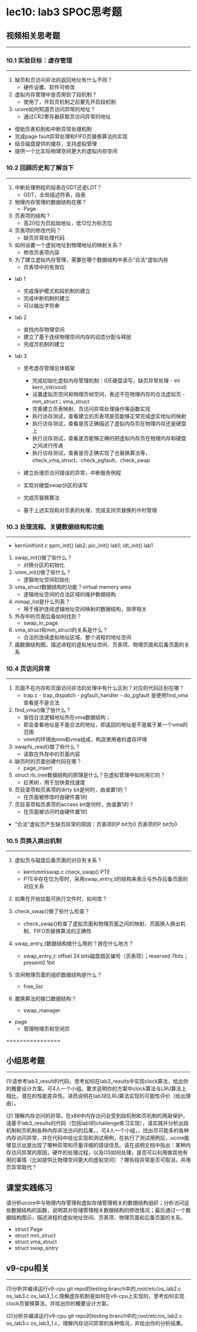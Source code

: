 # lec10: lab3 SPOC思考题

## 视频相关思考题
---
### 10.1 实验目标：虚存管理
---

1. 缺页和页访问非法的返回地址有什么不同？
   - 硬件设置、软件可修改
2. 虚拟内存管理中是否用到了段机制？
   - 使用了，开启页机制之前要先开启段机制
3. ucore如何知道页访问异常的地址？
   - 通过CR2寄存器获取页访问异常的地址

- 借助页表机制和中断异常处理机制
- 完成page fault异常处理和FIFO页替换算法的实现
- 结合磁盘提供的缓存，支持虚拟管理
- 提供一个比实际物理空间更大的虚拟内存空间


### 10.2 回顾历史和了解当下
---

1. 中断处理例程的段表在GDT还是LDT？
   - GDT，全局描述符表，段表
2. 物理内存管理的数据结构在哪？
   - Page
3. 页表项的结构？
   - 高20位为页起始地址，低12位为标志位
4. 页表项的修改代码？
   - 缺页异常处理代码
5. 如何设置一个虚拟地址到物理地址的映射关系？
   - 修改页表项内容
6. 为了建立虚拟内存管理，需要在哪个数据结构中表示“合法”虚拟内存
   - 页表项中的有效位

- lab 1

  - 完成保护模式和段机制的建立
  - 完成中断机制的建立
  - 可以输出字符串

- lab 2

  - 查找内存物理空间
  - 建立了基于连续物理空间内存的动态分配与释放
  - 完成页机制的建立

- lab 3

  - 思考虚存管理总体框架

    - 完成初始化虚拟内存管理机制：IDE硬盘读写，缺页异常处理 - int kern_init(void)
    - 设置虚拟页空间和物理页帧空间，表述不在物理内存的合法虚拟页 - mm_struct；vma_struct
    - 完善建立页表映射、页访问异常处理操作等函数实现
    - 执行访存测试，查看建立的页表项是否能够正常完成虚实地址的映射
    - 执行访存测试，查看是否正确描述了虚拟内存页在物理内存还是硬盘上
    - 执行访存测试，查看是否能够正确的把虚拟内存页在物理内存和硬盘之间进行传递
    - 执行访存测试，查看是否正确实现了也替换算法等，check_vma_struct、check_pgfault、check_swap

  - 建立处理页访问错误的异常，中断服务例程

  - 实现对硬盘swap分区的读写

  - 完成页替换算法

  - 基于上述实现和对页表的处理，完成支持页替换的许村管理


### 10.3 处理流程、关键数据结构和功能
---

- kern\init\init.c ppm_init() lab2; pic_init() lab1; idt_init() lab1

1. swap_init()做了些什么？
   - 对换分区的初始化
2. vmm_init()做了些什么？
   - 逻辑地址空间初始化
3. vma_struct数据结构的功能？virtual memory area
   - 逻辑地址空间的合法区域的维护数据结构
4. mmap_list是什么列表？
   - 用于维护连续逻辑地址空间映射的数据结构，排序相关
5. 外存中的页面后备如何找到？
   - swap_in_page
6. vma_struct和mm_struct的关系是什么？
   - 合法的连续虚拟地址区域、整个进程的地址空间
7. 画数据结构图，描述进程的虚拟地址空间、页表项、物理页面和后备页面的关系

### 10.4 页访问异常
---

1. 页面不在内存和页面访问非法的处理中有什么区别？对应的代码区别在哪？
   - trap.c - trap_dispatch - pgfault_handler - do_pgfault 是使用find_vma查看是不是合法
1. find_vma()做了些什么？
   - 查找合法逻辑地址所在vma数据结构；
   - 即会查看地址是不是合法的地址，即返回的地址是不是属于某一个vma的范围
   - vmm的环境由mm和vma组成，构造使用者的虚存环境
1. swapfs_read()做了些什么？
   - 读取在外存中的页面内容
1. 缺页时的页面创建代码在哪？
   - page_insert
1. struct rb_tree数据结构的原理是什么？在虚拟管理中如何用它的？
   - 红黑树，用于加快查找速度
1. 页目录项和页表项的dirty bit是何时，由谁置1的？
   - 在页面被修改时由硬件置1的
1. 页目录项和页表项的access bit是何时，由谁置1的？
   - 在页面被访问时由硬件置1的

- “合法”虚拟页产生缺页异常的原因：页表项的P bit为0 页表项的P bit为0 

### 10.5 页换入换出机制
---

1. 虚拟页与磁盘后备页面的对应有关系？

   - kern\mm\swap.c check_swap() PTE
   - PTE中存在位为零时，采用swap_entry_t的结构来表示与外存后备页面的对应关系

1. 如果在开始加载可执行文件时，如何改？

1. check_swap()做了些什么检查？

   - check_swap()检查了虚拟页面和物理页面之间的映射、页面换入换出机制、FIFO页替换算法的正确性

1. swap_entry_t数据结构做什么用的？放在什么地方？

   - swap_entry_t: offset 24 bits磁盘扇区编号（页表项）；reserved 7bits；present0 1bit 

1. 空闲物理页面的组织数据结构是什么？

   - free_list

1. 置换算法的接口数据结构？

   - swap_manager

- page
  - 管理物理页和空闲页

================


## 小组思考题
---
(1)请参考lab3_result的代码，思考如何在lab3_results中实现clock算法，给出你的概要设计方案。可4人一个小组。要求说明你的方案中clock算法与LRU算法上相比，潜在的性能差异性。进而说明在lab3的LRU算法实现的可能性评价（给出理由）。

(2) 理解内存访问的异常。在x86中内存访问会受到段机制和页机制的两层保护，请基于lab3_results的代码（包括lab1的challenge练习实现），请实践并分析出段机制和页机制各种内存非法访问的后果。，可4人一个小组，，找出尽可能多的各种内存访问异常，并在代码中给出实现和测试用例，在执行了测试用例后，ucore能够显示出是出现了哪种异常和尽量详细的错误信息。请在说明文档中指出：某种内存访问异常的原因，硬件的处理过程，以及OS如何处理，是否可以利用做其他有用的事情（比如提供比物理空间更大的虚拟空间）？哪些段异常是否可取消，并用页异常取代？

## 课堂实践练习

请分析ucore中与物理内存管理和虚拟存储管理相关的数据结构组织；分析访问这些数据结构的函数，说明其对存储管理相关数据结构的修改情况；最后通过一个数据结构图示，描述进程的虚拟地址空间、页表项、物理页面和后备页面的关系。

 * struct Page
 * struct mm_struct
 * struct vma_struct
 * struct swap_entry

## v9-cpu相关
---
(1)分析并编译运行v9-cpu git repo的testing branch中的,root/etc/os_lab2.c os_lab3.c os_lab3_1.c,理解虚存机制是如何在v9-cpu上实现的，思考如何实现clock页替换算法，并给出你的概要设计方案。

(2)分析并编译运行v9-cpu git repo的testing branch中的,root/etc/os_lab2.c os_lab3.c os_lab3_1.c，理解内存访问异常的各种情况，并给出你的分析结果。
